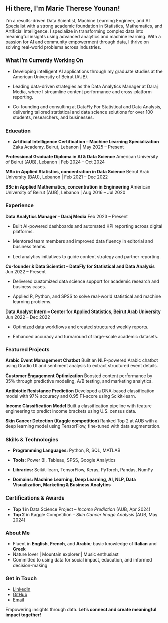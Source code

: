 ## Hi there, I'm Marie Therese Younan! 

I'm a results-driven Data Scientist, Machine Learning Engineer, and AI Specialist with a strong academic foundation in Statistics, Mathematics, and Artificial Intelligence. I specialize in transforming complex data into meaningful insights using advanced analytics and machine learning. With a passion for AI and community empowerment through data, I thrive on solving real-world problems across industries.

### What I’m Currently Working On
- Developing intelligent AI applications through my graduate studies at the American University of Beirut (AUB).

- Leading data-driven strategies as the Data Analytics Manager at Daraj Media, where I streamline content performance and cross-platform reporting.

- Co-founding and consulting at DataFly For Statistical and Data Analysis, delivering tailored statistical and data science solutions for over 100 students, researchers, and businesses.

### Education
- **Artificial Intelligence Certification – Machine Learning Specialization**
  Zaka Academy, Beirut, Lebanon | May 2025 – Present

**Professional Graduate Diploma in AI & Data Science**
American University of Beirut (AUB), Lebanon | Feb 2024 – Oct 2024

**MSc in Applied Statistics, concentration in Data Science**
Beirut Arab University (BAU), Lebanon | Feb 2021 – Dec 2022

**BSc in Applied Mathematics, concentration in Engineering**
American University of Beirut (AUB), Lebanon | Aug 2016 – Jul 2020

### Experience
**Data Analytics Manager – Daraj Media**
Feb 2023 – Present

- Built AI-powered dashboards and automated KPI reporting across digital platforms.

- Mentored team members and improved data fluency in editorial and business teams.

- Led analytics initiatives to guide content strategy and partner reporting.

**Co-founder & Data Scientist – DataFly for Statistical and Data Analysis**
Jun 2022 – Present

- Delivered customized data science support for academic research and business cases.

- Applied R, Python, and SPSS to solve real-world statistical and machine learning problems.

**Data Analyst Intern – Center for Applied Statistics, Beirut Arab University**
Jun 2022 – Dec 2022

- Optimized data workflows and created structured weekly reports.

- Enhanced accuracy and turnaround of large-scale academic datasets.

### Featured Projects
**Arabic Event Management Chatbot**
Built an NLP-powered Arabic chatbot using Gradio UI and sentiment analysis to extract structured event details.

**Customer Engagement Optimization**
Boosted content performance by 35% through predictive modeling, A/B testing, and marketing analytics.

**Antibiotic Resistance Prediction**
Developed a DNA-based classification model with 97% accuracy and 0.95 F1-score using Scikit-learn.

**Income Classification Model**
Built a classification pipeline with feature engineering to predict income brackets using U.S. census data.

**Skin Cancer Detection (Kaggle competition)**
Ranked Top 2 at AUB with a deep learning model using TensorFlow, fine-tuned with data augmentation.
### Skills & Technologies

- **Programming Languages:** Python, R, SQL, MATLAB
  
- **Tools:** Power BI, Tableau, SPSS, Google Analytics

- **Libraries:** Scikit-learn, TensorFlow, Keras, PyTorch, Pandas, NumPy

- **Domains: Machine Learning, Deep Learning, AI, NLP, Data Visualization, Marketing & Business Analytics**
  
### Certifications & Awards
- **Top 1** in Data Science Project – *Income Prediction* (AUB, Apr 2024)  
- **Top 2** in Kaggle Competition – *Skin Cancer Image Analysis* (AUB, May 2024)
### About Me
- Fluent in **English**, **French**, and **Arabic**; basic knowledge of **Italian**  and **Greek**
- Nature lover | Mountain explorer | Music enthusiast   
- Committed to using data for social impact, education, and informed decision-making


### Get in Touch
- [LinkedIn](https://www.linkedin.com/in/marie-therese-younan234)
- [GitHub](https://github.com/younan-marietherese)
- [Email](marie-therese234@hotmail.com)

Empowering insights through data. 
**Let’s connect and create meaningful impact together!**
